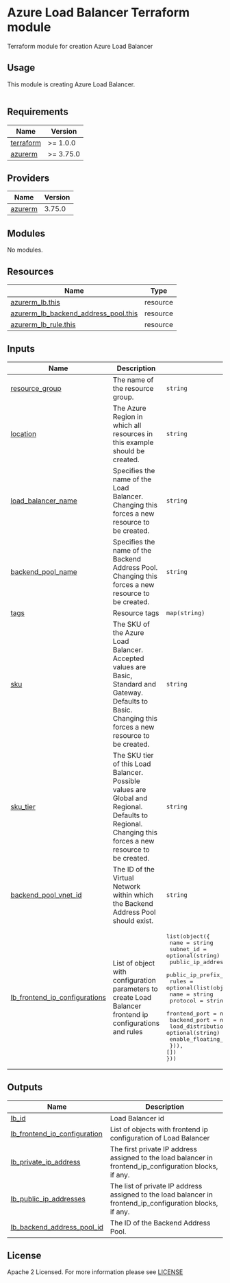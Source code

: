 # Azure Load Balancer Terraform module
Terraform module for creation Azure Load Balancer

## Usage
This module is creating Azure Load Balancer.
```hcl

```
<!-- BEGIN_TF_DOCS -->
## Requirements

| Name                                                                      | Version   |
|---------------------------------------------------------------------------|-----------|
| <a name="requirement_terraform"></a> [terraform](#requirement\_terraform) | >= 1.0.0  |
| <a name="requirement_azurerm"></a> [azurerm](#requirement\_azurerm)       | >= 3.75.0 |

## Providers

| Name                                                          | Version |
|---------------------------------------------------------------|---------|
| <a name="provider_azurerm"></a> [azurerm](#provider\_azurerm) | 3.75.0  |

## Modules

No modules.

## Resources

| Name                                                                                                                                                                | Type     |
|---------------------------------------------------------------------------------------------------------------------------------------------------------------------|----------|
| [azurerm_lb.this](https://registry.terraform.io/providers/hashicorp/azurerm/latest/docs/resources/lb)                                                               | resource |
| [azurerm_lb_backend_address_pool.this](https://registry.terraform.io/providers/hashicorp/azurerm/latest/docs/resources/lb_backend_address_pool)                     | resource |
| [azurerm_lb_rule.this](https://registry.terraform.io/providers/hashicorp/azurerm/latest/docs/resources/lb_rule)                                                     | resource |

## Inputs

| Name                                                                                                                                                                | Description                                                                                                                                                                             | Type           | Default                                                                                                                                                         | Required |
|---------------------------------------------------------------------------------------------------------------------------------------------------------------------|-----------------------------------------------------------------------------------------------------------------------------------------------------------------------------------------|----------------|-----------------------------------------------------------------------------------------------------------------------------------------------------------------|:--------:|
| <a name="input_resource_group"></a> [resource\_group](#input\_resource\_group)| The name of the resource group. | `string`| n/a |   yes    |
| <a name="input_location"></a> [location](#input\_location)| The Azure Region in which all resources in this example should be created. | `string`| n/a |   yes    |
| <a name="input_load_balancer_name"></a> [load\_balancer\_name](#input\_load\_balancer\_name)| Specifies the name of the Load Balancer. Changing this forces a new resource to be created. | `string`| n/a |   yes    |
| <a name="input_backend_pool_name"></a> [backend\_pool\_name](#input\_backend\_pool\_name)| Specifies the name of the Backend Address Pool. Changing this forces a new resource to be created. | `string`| BackEndAddressPool |   no    |
| <a name="input_tags"></a> [tags](#input\_tags) | Resource tags | `map(string)`  | {} |    no    |
| <a name="input_sku"></a> [sku](#input\_sku) | The SKU of the Azure Load Balancer. Accepted values are Basic, Standard and Gateway. Defaults to Basic. Changing this forces a new resource to be created. | `string` | Standard |    no    |
| <a name="input_sku_tier"></a> [sku\_tier](#input\_sku\_tier) | The SKU tier of this Load Balancer. Possible values are Global and Regional. Defaults to Regional. Changing this forces a new resource to be created. | `string` | Regional |    no    |
| <a name="input_backend_pool_vnet_id"></a> [backend\_pool\_vnet\_id](#input\_backend\_pool\_vnet\_id) | The ID of the Virtual Network within which the Backend Address Pool should exist. | `string` | null |    no    |
| <a name="input_lb_frontend_ip_configurations"></a> [lb\_frontend\_ip\_configurations](#input\_lb\_frontend\_ip\_configurations)| List of object with configuration parameters to create Load Balancer frontend ip configurations and rules |  <pre>list(object({<br>  name                 = string<br>  subnet_id            = optional(string)<br>  public_ip_address_id = optional(string)<br>  public_ip_prefix_id  = optional(string)<br>  rules = optional(list(object({<br>    name               = string<br>    protocol           = string<br>    frontend_port      = number<br>    backend_port       = number<br>    load_distribution  = optional(string)<br>    enable_floating_ip = optional(bool)<br>  })), [])<br>}))</pre> | [] |   no    |


## Outputs

| Name                                                                                                                | Description                                   |
|---------------------------------------------------------------------------------------------------------------------|-----------------------------------------------|
| <a name="output_lb_id"></a> [lb\_id](#output\_lb\_id)                                                                          | Load Balancer id   |
| <a name="output_lb_frontend_ip_configuration"></a> [lb_frontend\_ip\_configuration](#output\_lb_frontend\_ip\_configuration) | List of objects with frontend ip configuration of Load Balancer |
| <a name="output_lb_private_ip_address"></a> [lb\_private\_ip\_address](#output\_lb\_private\_ip\_address)  | The first private IP address assigned to the load balancer in frontend_ip_configuration blocks, if any. |
| <a name="output_lb_public_ip_addresses"></a> [lb\_public\_ip\_addresses](#output\_lb\_public\_ip\_addresses)  | The list of private IP address assigned to the load balancer in frontend_ip_configuration blocks, if any.|
| <a name="output_lb_backend_address_pool_id"></a> [lb\_backend\_address\_pool\_id](#output\_lb\_backend\_address\_pool\_id)    | The ID of the Backend Address Pool. |

<!-- END_TF_DOCS -->

## License

Apache 2 Licensed. For more information please see [LICENSE](https://github.com/data-platform-hq/terraform-azurerm-load-balancer/blob/main/LICENSE)
